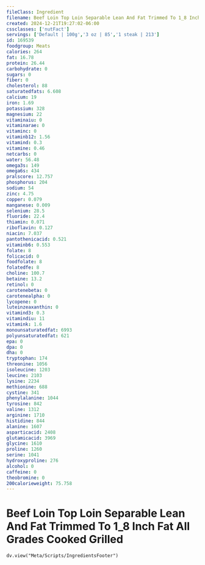 ```yaml
---
fileClass: Ingredient
filename: Beef Loin Top Loin Separable Lean And Fat Trimmed To 1_8 Inch Fat All Grades Cooked Grilled
created: 2024-12-21T19:27:02-06:00
cssclasses: ['nutFact']
servings: ['Default | 100g','3 oz | 85','1 steak | 213']
id: 169539
foodgroup: Meats
calories: 264
fat: 16.78
protein: 26.44
carbohydrate: 0
sugars: 0
fiber: 0
cholesterol: 88
saturatedfats: 6.608
calcium: 19
iron: 1.69
potassium: 328
magnesium: 22
vitaminaiu: 0
vitaminarae: 0
vitaminc: 0
vitaminb12: 1.56
vitamind: 0.3
vitamine: 0.46
netcarbs: 0
water: 56.48
omega3s: 149
omega6s: 434
pralscore: 12.757
phosphorus: 204
sodium: 54
zinc: 4.75
copper: 0.079
manganese: 0.009
selenium: 28.5
fluoride: 22.4
thiamin: 0.071
riboflavin: 0.127
niacin: 7.037
pantothenicacid: 0.521
vitaminb6: 0.553
folate: 8
folicacid: 0
foodfolate: 8
folatedfe: 8
choline: 100.7
betaine: 13.2
retinol: 0
carotenebeta: 0
carotenealpha: 0
lycopene: 0
luteinzeaxanthin: 0
vitamind3: 0.3
vitamindiu: 11
vitamink: 1.6
monounsaturatedfat: 6993
polyunsaturatedfat: 621
epa: 0
dpa: 0
dha: 0
tryptophan: 174
threonine: 1056
isoleucine: 1203
leucine: 2103
lysine: 2234
methionine: 688
cystine: 341
phenylalanine: 1044
tyrosine: 842
valine: 1312
arginine: 1710
histidine: 844
alanine: 1607
asparticacid: 2408
glutamicacid: 3969
glycine: 1610
proline: 1260
serine: 1041
hydroxyproline: 276
alcohol: 0
caffeine: 0
theobromine: 0
200calorieweight: 75.758
---
```


# Beef Loin Top Loin Separable Lean And Fat Trimmed To 1_8 Inch Fat All Grades Cooked Grilled

```dataviewjs
dv.view("Meta/Scripts/IngredientsFooter")
```